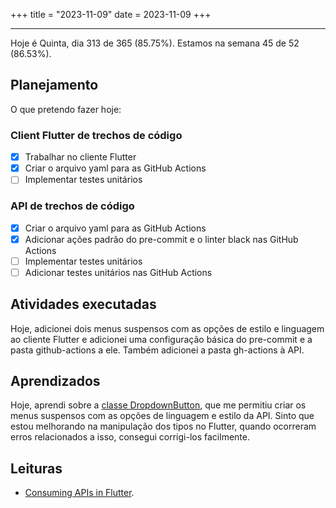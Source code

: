 +++
title = "2023-11-09"
date = 2023-11-09
+++

---

Hoje é Quinta, dia 313 de 365 (85.75%). Estamos na semana 45 de 52 (86.53%).

## Planejamento

O que pretendo fazer hoje:

### Client Flutter de trechos de código
- [x] Trabalhar no cliente Flutter
- [x] Criar o arquivo yaml para as GitHub Actions
- [ ] Implementar testes unitários

### API de trechos de código
- [x] Criar o arquivo yaml para as GitHub Actions
- [x] Adicionar ações padrão do pre-commit e o linter black nas GitHub Actions
- [ ] Implementar testes unitários
- [ ] Adicionar testes unitários nas GitHub Actions

## Atividades executadas

Hoje, adicionei dois menus suspensos com as opções de estilo e linguagem ao cliente Flutter e adicionei uma configuração básica do pre-commit e a pasta github-actions a ele. Também adicionei a pasta gh-actions à API.

## Aprendizados

Hoje, aprendi sobre a [classe DropdownButton](https://api.flutter.dev/flutter/material/DropdownButton-class.html?v=1.0.22&gclid=Cj0KCQiAo7KqBhDhARIsAKhZ4uj_sxFdzwUVYsPfwzXsSkOBewspfYZ8JSd050ACIO-fINXfmvFo1SwaAkkOEALw_wcB&gclsrc=aw.ds), que me permitiu criar os menus suspensos com as opções de linguagem e estilo da API. Sinto que estou melhorando na manipulação dos tipos no Flutter, quando ocorreram erros relacionados a isso, consegui corrigi-los facilmente.

## Leituras

* [Consuming APIs in Flutter](https://www.section.io/engineering-education/consuming-apis-in-flutter/).
